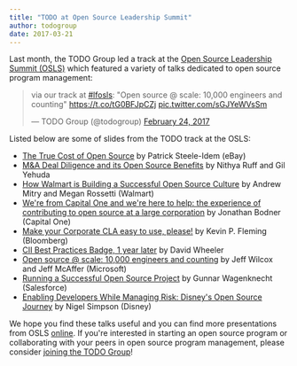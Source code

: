 ```yaml
---
title: "TODO at Open Source Leadership Summit"
author: todogroup
date: 2017-03-21
---
```


Last month, the TODO Group led a track at the [Open Source Leadership Summit (OSLS)](http://events.linuxfoundation.org/events/open-source-leadership-summit)
which featured a variety of talks dedicated to open source program management:

<blockquote class="twitter-tweet" data-lang="en"><p lang="en" dir="ltr">via our track at <a href="https://twitter.com/hashtag/lfosls?src=hash">#lfosls</a>: &quot;Open source @ scale: 10,000 engineers and counting&quot; <a href="https://t.co/tG0BFJpCZj">https://t.co/tG0BFJpCZj</a> <a href="https://t.co/sGJYeWVsSm">pic.twitter.com/sGJYeWVsSm</a></p>&mdash; TODO Group (@todogroup) <a href="https://twitter.com/todogroup/status/835172058166349824">February 24, 2017</a></blockquote>
<script async src="//platform.twitter.com/widgets.js" charset="utf-8"></script>

Listed below are some of slides from the TODO track at the OSLS:

* [The True Cost of Open Source](http://events.linuxfoundation.org/sites/events/files/slides/The%20True%20Cost%20of%20Open%20Source.pdf) by Patrick Steele-Idem (eBay)
* [M&A Deal Diligence and its Open Source Benefits](http://events.linuxfoundation.org/sites/events/files/slides/OSPO%20%2B%20M%26A.pdf) by Nithya Ruff and Gil Yehuda
* [How Walmart is Building a Successful Open Source Culture](http://events.linuxfoundation.org/sites/events/files/slides/Walmart%20Linux%20Presentation.pdf) by Andrew Mitry and Megan Rossetti (Walmart)
* [We're from Capital One and we're here to help: the experience of contributing to open source at a large corporation](http://events.linuxfoundation.org/sites/events/files/slides/LGTM%20Slides.pdf) by Jonathan Bodner (Capital One)
* [Make your Corporate CLA easy to use, please!](http://events.linuxfoundation.org/sites/events/files/slides/osls.pdf) by Kevin P. Fleming (Bloomberg)
* [CII Best Practices Badge, 1 year later](http://events.linuxfoundation.org/sites/events/files/slides/cii-bp-badge-2017.pdf) by David Wheeler
* [Open source @ scale: 10,000 engineers and counting](http://events.linuxfoundation.org/sites/events/files/slides/OSLC_opensource%20at%20scale.pdf) by Jeff Wilcox and Jeff McAffer (Microsoft)
* [Running a Successful Open Source Project](http://events.linuxfoundation.org/sites/events/files/slides/Running%20a%20Succesful%20Open%20Source%20Project%20-%20Slides.pdf) by Gunnar Wagenknecht (Salesforce)
* [Enabling Developers While Managing Risk: Disney's Open Source Journey](http://events.linuxfoundation.org/sites/events/files/slides/Disney%27s%20Open%20Source%20Journey.pdf) by Nigel Simpson (Disney)

We hope you find these talks useful and you can find more presentations from OSLS [online](http://events.linuxfoundation.org/events/open-source-leadership-summit/program/slides). If you're interested in starting an open source program or collaborating with your peers in open source program management, please consider [joining the TODO Group](http://todogroup.org/join/)!
